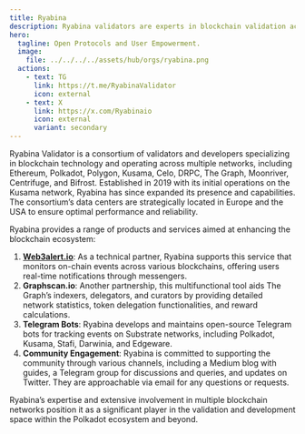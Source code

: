 ```yaml
---
title: Ryabina
description: Ryabina validators are experts in blockchain validation across Ethereum, Polkadot, Polygon, Kusama, and more.
hero:
  tagline: Open Protocols and User Empowerment.
  image: 
    file: ../../../../assets/hub/orgs/ryabina.png
  actions:
    - text: TG
      link: https://t.me/RyabinaValidator
      icon: external
    - text: X
      link: https://x.com/Ryabinaio
      icon: external
      variant: secondary
---
```


Ryabina Validator is a consortium of validators and developers specializing in blockchain technology and operating across multiple networks, including Ethereum, Polkadot, Polygon, Kusama, Celo, DRPC, The Graph, Moonriver, Centrifuge, and Bifrost. Established in 2019 with its initial operations on the Kusama network, Ryabina has since expanded its presence and capabilities. The consortium’s data centers are strategically located in Europe and the USA to ensure optimal performance and reliability.

Ryabina provides a range of products and services aimed at enhancing the blockchain ecosystem:
1. **[Web3alert.io](/tools/miscellaneous/web3alert/)**: As a technical partner, Ryabina supports this service that monitors on-chain events across various blockchains, offering users real-time notifications through messengers.
2. **Graphscan.io**: Another partnership, this multifunctional tool aids The Graph’s indexers, delegators, and curators by providing detailed network statistics, token delegation functionalities, and reward calculations.
3. **Telegram Bots**: Ryabina develops and maintains open-source Telegram bots for tracking events on Substrate networks, including Polkadot, Kusama, Stafi, Darwinia, and Edgeware.
4. **Community Engagement**: Ryabina is committed to supporting the community through various channels, including a Medium blog with guides, a Telegram group for discussions and queries, and updates on Twitter. They are approachable via email for any questions or requests.

Ryabina’s expertise and extensive involvement in multiple blockchain networks position it as a significant player in the validation and development space within the Polkadot ecosystem and beyond.
